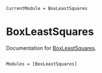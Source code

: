 ```@meta
CurrentModule = BoxLeastSquares
```

# BoxLeastSquares

Documentation for [BoxLeastSquares](https://github.com/mileslucas/BoxLeastSquares.jl).

```@index
```

```@autodocs
Modules = [BoxLeastSquares]
```
